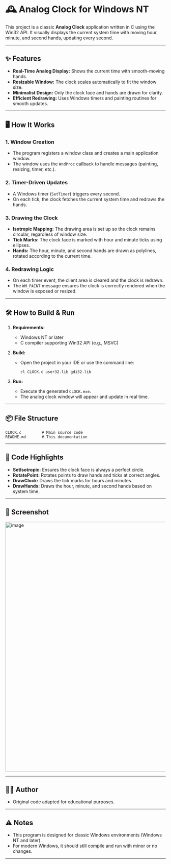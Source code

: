 # 🕰️ Analog Clock for Windows NT

This project is a classic **Analog Clock** application written in C using the Win32 API. It visually displays the current system time with moving hour, minute, and second hands, updating every second.

---

## ✨ Features

- **Real-Time Analog Display:** Shows the current time with smooth-moving hands.
- **Resizable Window:** The clock scales automatically to fit the window size.
- **Minimalist Design:** Only the clock face and hands are drawn for clarity.
- **Efficient Redrawing:** Uses Windows timers and painting routines for smooth updates.

---

## 🖥️ How It Works

### 1. **Window Creation**

- The program registers a window class and creates a main application window.
- The window uses the `WndProc` callback to handle messages (painting, resizing, timer, etc.).

### 2. **Timer-Driven Updates**

- A Windows timer (`SetTimer`) triggers every second.
- On each tick, the clock fetches the current system time and redraws the hands.

### 3. **Drawing the Clock**

- **Isotropic Mapping:** The drawing area is set up so the clock remains circular, regardless of window size.
- **Tick Marks:** The clock face is marked with hour and minute ticks using ellipses.
- **Hands:** The hour, minute, and second hands are drawn as polylines, rotated according to the current time.

### 4. **Redrawing Logic**

- On each timer event, the client area is cleared and the clock is redrawn.
- The `WM_PAINT` message ensures the clock is correctly rendered when the window is exposed or resized.

---

## 🛠️ How to Build & Run

1. **Requirements:**
   - Windows NT or later
   - C compiler supporting Win32 API (e.g., MSVC)

2. **Build:**
   - Open the project in your IDE or use the command line:
     ```
     cl CLOCK.c user32.lib gdi32.lib
     ```

3. **Run:**
   - Execute the generated `CLOCK.exe`.
   - The analog clock window will appear and update in real time.

---

## 📦 File Structure

```
CLOCK.c         # Main source code
README.md       # This documentation
```

---

## 📝 Code Highlights

- **SetIsotropic:** Ensures the clock face is always a perfect circle.
- **RotatePoint:** Rotates points to draw hands and ticks at correct angles.
- **DrawClock:** Draws the tick marks for hours and minutes.
- **DrawHands:** Draws the hour, minute, and second hands based on system time.

---

## 📸 Screenshot

<img width="1423" height="783" alt="image" src="https://github.com/user-attachments/assets/fc176a06-0b0e-49ce-af0c-2bdec26c138c" />


---

## 🧑‍💻 Author

- Original code adapted for educational purposes.

---

## ⚠️ Notes

- This program is designed for classic Windows environments (Windows NT and later).
- For modern Windows, it should still compile and run with minor or no changes.

---
